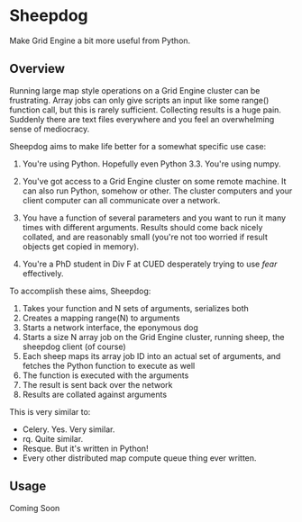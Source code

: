 # Sheepdog

Make Grid Engine a bit more useful from Python.

## Overview

Running large map style operations on a Grid Engine cluster can be frustrating.
Array jobs can only give scripts an input like some range() function call, but
this is rarely sufficient.  Collecting results is a huge pain.  Suddenly there
are text files everywhere and you feel an overwhelming sense of mediocracy.

Sheepdog aims to make life better for a somewhat specific use case:

1. You're using Python. Hopefully even Python 3.3. You're using numpy.

2. You've got access to a Grid Engine cluster on some remote machine.  It can
   also run Python, somehow or other.  The cluster computers and your client
   computer can all communicate over a network.

3. You have a function of several parameters and you want to run it many times
   with different arguments.  Results should come back nicely collated, and are
   reasonably small (you're not too worried if result objects get copied in
   memory).

4. You're a PhD student in Div F at CUED desperately trying to use *fear*
   effectively.

To accomplish these aims, Sheepdog:

1. Takes your function and N sets of arguments, serializes both
2. Creates a mapping range(N) to arguments
3. Starts a network interface, the eponymous dog
4. Starts a size N array job on the Grid Engine cluster, running sheep, the
   sheepdog client (of course)
5. Each sheep maps its array job ID into an actual set of arguments, and
   fetches the Python function to execute as well
6. The function is executed with the arguments
7. The result is sent back over the network
8. Results are collated against arguments

This is very similar to:

* Celery. Yes. Very similar.
* rq. Quite similar.
* Resque. But it's written in Python!
* Every other distributed map compute queue thing ever written.

## Usage

Coming Soon
